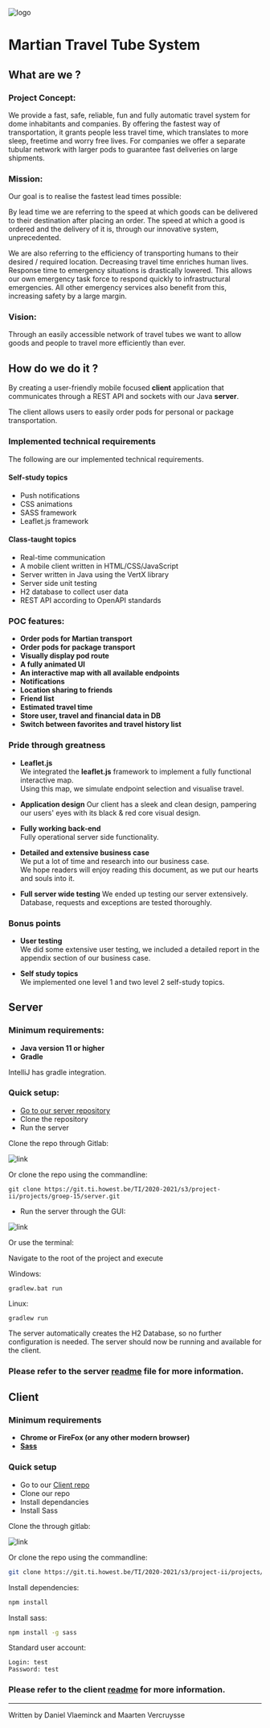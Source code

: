 ![logo](img/MTTS.png)

# Martian Travel Tube System

## What are we ?

### Project Concept:

We provide a fast, safe, reliable, fun and fully automatic travel system for dome inhabitants and companies. 
By offering the fastest way of transportation, it grants people less travel time, which translates to more sleep, freetime and worry free lives. 
For companies we offer a separate tubular network with larger pods to guarantee fast deliveries on large shipments. 

### Mission:
Our goal is to realise the fastest lead times possible:

By lead time we are referring to the speed at which goods can be delivered to their destination after placing an order. 
The speed at which a good is ordered and the delivery of it is, through our innovative system, unprecedented.

We are also referring to the efficiency of transporting humans to their desired / required location. 
Decreasing travel time enriches human lives. Response time to emergency situations is drastically lowered. 
This allows our own emergency task force to respond quickly to infrastructural emergencies. 
All other emergency services also benefit from this, increasing safety by a large margin.

### Vision:
Through an easily accessible network of travel tubes we want to 
allow goods and people to travel more efficiently than ever.

## How do we do it ?

By creating a user-friendly mobile focused **client** application that communicates through a REST API and sockets with
our Java **server**. 

The client allows users to easily order pods for personal or package transportation.
 
### Implemented technical requirements
The following are our implemented technical requirements.

#### Self-study topics

* Push notifications
* CSS animations
* SASS framework
* Leaflet.js framework

#### Class-taught topics

* Real-time communication
* A mobile client written in HTML/CSS/JavaScript
* Server written in Java using the VertX library
* Server side unit testing
* H2 database to collect user data
* REST API according to OpenAPI standards

### POC features:

* **Order pods for Martian transport**
* **Order pods for package transport**
* **Visually display pod route**
* **A fully animated UI**
* **An interactive map with all available endpoints**
* **Notifications**
* **Location sharing to friends**
* **Friend list**
* **Estimated travel time**
* **Store user, travel and financial data in DB**
* **Switch between favorites and travel history list**

### Pride through greatness

* **Leaflet.js**  
We integrated the **leaflet.js** framework to implement a fully functional interactive map.  
Using this map, we simulate endpoint selection and visualise travel.
   
* **Application design**
Our client has a sleek and clean design, pampering our users' eyes with its black & red core visual design.

* **Fully working back-end**  
Fully operational server side functionality.

* **Detailed and extensive business case**  
We put a lot of time and research into our business case.  
We hope readers will enjoy reading this document, as we put our hearts and souls into it.   
  
* **Full server wide testing**
We ended up testing our server extensively.
Database, requests and exceptions are tested thoroughly.

### Bonus points

* **User testing**  
We did some extensive user testing, we included a detailed report in the appendix section of our business case.

* **Self study topics**  
We implemented one level 1 and two level 2 self-study topics. 

## Server

### Minimum requirements:

* **Java version 11 or higher**
* **Gradle**

IntelliJ has gradle integration. 

 
### Quick setup:
* [Go to our server repository](https://git.ti.howest.be/TI/2020-2021/s3/project-ii/projects/groep-15/server)
* Clone the repository
* Run the server

Clone the repo through Gitlab: 

![link](img/clone%20repo.png)

Or clone the repo using the commandline:
```shell
git clone https://git.ti.howest.be/TI/2020-2021/s3/project-ii/projects/groep-15/server.git
```
* Run the server through the GUI:

![link](img/run%20server.png)

Or use the terminal:

Navigate to the root of the project and execute

Windows: 
```shell
gradlew.bat run
```
Linux:
```shell
gradlew run
```

The server automatically creates the H2 Database, so no further configuration is needed.
The server should now be running and available for the client.

### Please refer to the server [readme](https://git.ti.howest.be/TI/2020-2021/s3/project-ii/projects/groep-15/server) file for more information. 

## Client

### Minimum requirements

* **Chrome or FireFox (or any other modern browser)**
* **[Sass](https://sass-lang.com/)**

### Quick setup

* Go to our [Client repo](https://git.ti.howest.be/TI/2020-2021/s3/project-ii/projects/groep-15/client)
* Clone our repo
* Install dependancies
* Install Sass

Clone the through gitlab:

![link](img/clone%20repo.png)

Or clone the repo using the commandline:
```bash
git clone https://git.ti.howest.be/TI/2020-2021/s3/project-ii/projects/groep-15/client.git
```
Install dependencies:
```bash
npm install
```
Install sass:
```bash
npm install -g sass
```
Standard user account:
```
Login: test
Password: test
```

### Please refer to the client [readme](https://git.ti.howest.be/TI/2020-2021/s3/project-ii/projects/groep-15/client) for more information.

---

Written by Daniel Vlaeminck and Maarten Vercruysse